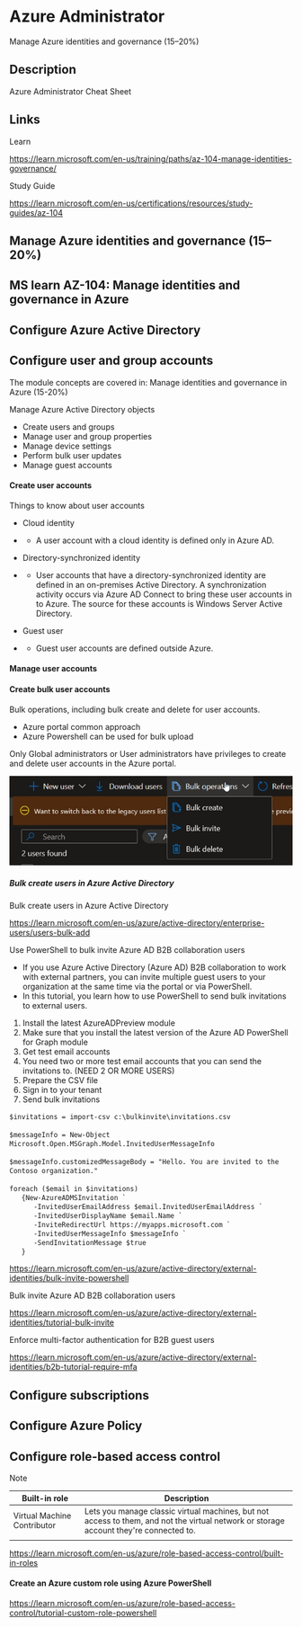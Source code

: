 # Azure Administrator

Manage Azure identities and governance (15–20%)

## Description

Azure Administrator Cheat Sheet

## Links

Learn

https://learn.microsoft.com/en-us/training/paths/az-104-manage-identities-governance/

Study Guide

https://learn.microsoft.com/en-us/certifications/resources/study-guides/az-104

## Manage Azure identities and governance (15–20%)

## MS learn AZ-104: Manage identities and governance in Azure

## Configure Azure Active Directory

## Configure user and group accounts

The module concepts are covered in: Manage identities and governance in Azure (15-20%)

Manage Azure Active Directory objects

* Create users and groups
* Manage user and group properties
* Manage device settings
* Perform bulk user updates
* Manage guest accounts

#### Create user accounts

Things to know about user accounts

* Cloud identity
* * A user account with a cloud identity is defined only in Azure AD. 

* Directory-synchronized identity
* * User accounts that have a directory-synchronized identity are defined in an on-premises Active Directory. A synchronization activity occurs via Azure AD Connect to bring these user accounts in to Azure. The source for these accounts is Windows Server Active Directory.

* Guest user
* * Guest user accounts are defined outside Azure.

#### Manage user accounts



#### Create bulk user accounts

Bulk operations, including bulk create and delete for user accounts.

* Azure portal common approach
* Azure Powershell can be used for bulk upload

Only Global administrators or User administrators have privileges to create and delete user accounts in the Azure portal.


![Bulk operations ](https://github.com/spawnmarvel/quickguides/blob/main/azure/Manage-identities-and-governance/bulk_operations.jpg)

##### Bulk create users in Azure Active Directory

Bulk create users in Azure Active Directory

https://learn.microsoft.com/en-us/azure/active-directory/enterprise-users/users-bulk-add


Use PowerShell to bulk invite Azure AD B2B collaboration users

* If you use Azure Active Directory (Azure AD) B2B collaboration to work with external partners, you can invite multiple guest users to your organization at the same time via the portal or via PowerShell.
* In this tutorial, you learn how to use PowerShell to send bulk invitations to external users. 

1. Install the latest AzureADPreview module
2. Make sure that you install the latest version of the Azure AD PowerShell for Graph module
3. Get test email accounts
4. You need two or more test email accounts that you can send the invitations to. (NEED 2 OR MORE USERS)
5. Prepare the CSV file
6. Sign in to your tenant
7. Send bulk invitations


```
$invitations = import-csv c:\bulkinvite\invitations.csv

$messageInfo = New-Object Microsoft.Open.MSGraph.Model.InvitedUserMessageInfo

$messageInfo.customizedMessageBody = "Hello. You are invited to the Contoso organization."

foreach ($email in $invitations)
   {New-AzureADMSInvitation `
      -InvitedUserEmailAddress $email.InvitedUserEmailAddress `
      -InvitedUserDisplayName $email.Name `
      -InviteRedirectUrl https://myapps.microsoft.com `
      -InvitedUserMessageInfo $messageInfo `
      -SendInvitationMessage $true
   }

```



https://learn.microsoft.com/en-us/azure/active-directory/external-identities/bulk-invite-powershell

Bulk invite Azure AD B2B collaboration users

https://learn.microsoft.com/en-us/azure/active-directory/external-identities/tutorial-bulk-invite

Enforce multi-factor authentication for B2B guest users

https://learn.microsoft.com/en-us/azure/active-directory/external-identities/b2b-tutorial-require-mfa


## Configure subscriptions

## Configure Azure Policy

## Configure role-based access control


Note

| Built-in role | Description
| ------------- | -----------
| Virtual Machine Contributor | Lets you manage classic virtual machines, but not access to them, and not the virtual network or storage account they're connected to.
|               | 

https://learn.microsoft.com/en-us/azure/role-based-access-control/built-in-roles


#### Create an Azure custom role using Azure PowerShell

https://learn.microsoft.com/en-us/azure/role-based-access-control/tutorial-custom-role-powershell



